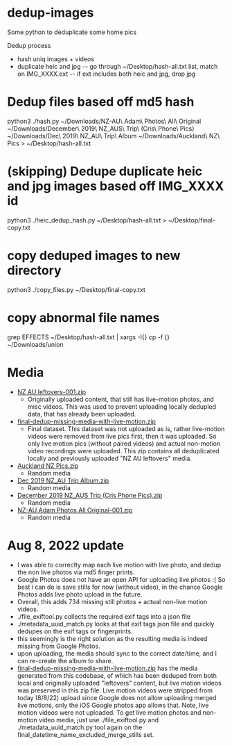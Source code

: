 # dedup-images

Some python to deduplicate some home pics

Dedup process

- hash uniq images + videos
- duplicate heic and jpg
  -- go through ~/Desktop/hash-all.txt list, match on IMG_XXXX.ext
  -- if ext includes both heic and jpg, drop jpg

# Dedup files based off md5 hash

python3 ./hash.py ~/Downloads/NZ-AU\ Adam\ Photos\ All\ Original ~/Downloads/December\ 2019\ NZ_AUS\ Trip\ \(Cris\ Phone\ Pics\) ~/Downloads/Dec\ 2019\ NZ_AU\ Trip\ Album  ~/Downloads/Auckland\ NZ\ Pics > ~/Desktop/hash-all.txt

# (skipping) Dedupe duplicate heic and jpg images based off IMG_XXXX id

python3 ./heic_dedup_hash.py ~/Desktop/hash-all.txt > ~/Desktop/final-copy.txt

# copy deduped images to new directory

python3 ./copy_files.py ~/Desktop/final-copy.txt

# copy abnormal file names

grep EFFECTS ~/Desktop/hash-all.txt | xargs -I{} cp -f {} ~/Downloads/union


# Media
- [NZ AU leftovers-001.zip](https://drive.google.com/file/d/1rh-ekr_Xiw2gq7jjXN2qkrFo_HXAFvWg/view?usp=sharing)
  - Originally uploaded content, that still has live-motion photos, and misc videos. This was used to prevent uploading locally dedupled data, that has already been uploaded.
- [final-dedup-missing-media-with-live-motion.zip](https://drive.google.com/file/d/1OX_C71uYJPN8nYYqG6PQBygd3zQsT95v/view)
  - Final dataset. This dataset was not uploaded as is, rather live-motion videos were removed from live pics first, then it was  uploaded. So only live motion pics (without paired videos) and actual non-motion video recordings were uploaded. This zip contains all deduplicated locally and previously uploaded "NZ AU leftovers" media.
- [Auckland NZ Pics.zip](https://drive.google.com/file/d/15nz1PnP3NqlfaUVhpCHuRwsIbNwKZHhQ/view?usp=sharing)
  - Random media
- [Dec 2019 NZ_AU Trip Album.zip](https://drive.google.com/file/d/1IjxjyxVfXWmhfLGDcO_CTqhq8Ur5_wc3/view?usp=sharing)
  - Random media
- [December 2019 NZ_AUS Trip (Cris Phone Pics).zip](https://drive.google.com/file/d/1URfwUV-3yxxRcUX4dMIbT3U8XAZBw4EJ/view?usp=sharing) 
  - Random media
- [NZ-AU Adam Photos All Original-001.zip](https://drive.google.com/file/d/1KHWbzGvpNNNgOawb6s-jAq5trhCEFmV_/view?usp=sharing)
  - Random media


# Aug 8, 2022 update
- I was able to correclty map each live motion with live photo, and dedup the non live photos via md5 finger prints. 
- Google Photos does not have an open API for uploading live photos :( So best i can do is save stills for now (without video), in the chance Google Photos adds live photo upload in the future. 
- Overall, this adds 734 missing still photos + actual non-live motion videos.
- ./file_exiftool.py collects the required exif tags into a json file
- ./metadata_uuid_match.py looks at that exif tags json file and quickly dedupes on the exif tags or fingerprints. 
- this seemingly is the right solution as the resulting media is indeed missing from Google Photos.
- upon uploading, the media should sync to the correct date/time, and I can re-create the album to share. 
- [final-dedup-missing-media-with-live-motion.zip](https://drive.google.com/file/d/1OX_C71uYJPN8nYYqG6PQBygd3zQsT95v/view) has the media generated from this codebase, of which has been deduped from both local and originally uploaded "leftovers" content, but live motion videos was preserved in this zip file. Live motion videos were stripped from today (8/8/22) upload since Google does not allow uploading merged live motions, only the iOS Google photos app allows that. Note, live motion videos were not uploaded. To get live motion photos and non-motion video media, just use ./file_exiftool.py and ./metadata_uuid_match.py tool again on the final_datetime_name_excluded_merge_stills set. 